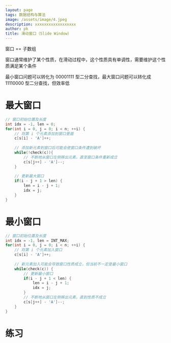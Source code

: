 ```yaml
---
layout: page
tags: 数据结构与算法
image: /assets/image/4.jpeg
description: xxxxxxxxxxxxxxxxxx
author: pk
title: 滑动窗口（Slide Window）
---
```



窗口 == 子数组

窗口通常维护了某个性质，在滑动过程中，这个性质具有单调性，需要维护这个性质满足某个条件

最小窗口问题可以转化为 00001111 型二分查找，最大窗口问题可以转化成 11110000 型二分查找，但效率低


# 最大窗口

```cpp
// 窗口初始位置及长度
int idx = -1, len = 0;
for(int i = 0, j = 0; i < n; ++i) {
    // 将第 i 个元素添加到窗口里面
    c[s[i] - 'A']++;
    
    // 添加新元素到窗口后可能会使窗口条件遭到破坏
    while(!check(c)){
        // 不断地从窗口左侧移出元素，直至窗口条件重新成立
        c[s[j++] - 'A']--;
    }
    
    // 更新最大窗口
    if(i - j + 1 > len) {
        len = i - j + 1;
        idx = j;
    }
}
```



# 最小窗口

```cpp
// 窗口初始位置及长度
int idx = -1, len = INT_MAX;
for(int i = 0, j = 0; i < n; ++i) {
    // 将第 i 个元素加入窗口
    c[s[i] - 'A']++;
    
    // 新元素加入可能会导致窗口性质成立，但当前不一定是最小窗口
    while(check(c)) {
        // 更新最小窗口
        if(i - j + 1 < len) {
            len = i - j + 1;
            idx = j;
        }
        // 不断地从窗口左侧移出元素，直到性质不成立
        c[s[j++] - 'A']--;
    }
}
```

# 练习
